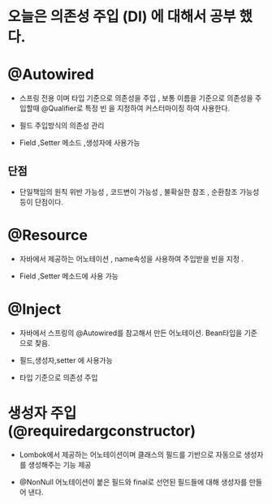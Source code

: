 # 오늘은 의존성 주입 (DI) 에 대해서 공부 했다.

# @Autowired

- 스프링 전용 이며 타입 기준으로 의존성을 주입 , 보통 이름을 기준으로 의존성을 주입할때 @Qualifier로 특정 빈 을 지정하여 커스터마이징 하여 사용한다.

- 필드 주입방식의 의존성 관리

- Field ,Setter 메소드 ,생성자에 사용가능

## 단점

- 단일책임의 원칙 위반 가능성 , 코드변이 가능성 , 불확실한 참조 , 순환참조 가능성 등이 단점이다.

# @Resource

- 자바에서 제공하는 어노테이션 , name속성을 사용하여 주입받을 빈을 지정 .

- Field ,Setter 메소드에 사용 가능

# @Inject

- 자바에서 스프링의 @Autowired를 참고해서 만든 어노테이션. Bean타입을 기준으로 찾음.

- 필드,생성자,setter 에 사용가능

- 타입 기준으로 의존성 주입

# 생성자 주입 (@requiredargconstructor)

- Lombok에서 제공하는 어노테이션이며 클래스의 필드를 기반으로 자동으로 생성자를 생성해주는 기능 제공

- @NonNull 어노테이션이 붙은 필드와 final로 선언된 필드들에 대해 생성자를 만들어 낸다.
